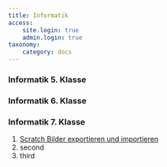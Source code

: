 ```yaml
---
title: Informatik
access:
    site.login: true
    admin.login: true
taxonomy:
    category: docs
---
```


### Informatik 5. Klasse

### Informatik 6. Klasse

### Informatik 7. Klasse
1. [Scratch Bilder exportieren und importieren](./ersteeinheit)
2. second
3. third

